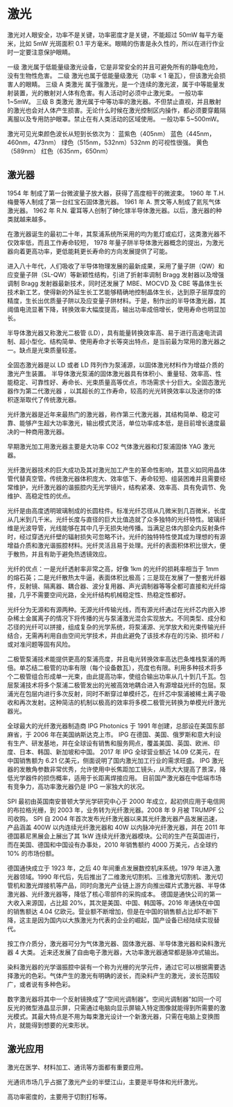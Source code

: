 # 激光

激光对人眼安全，功率不是关键，功率密度才是关键，不能超过 50mW 每平方毫米，比如 5mW 光斑面积 0.1 平方毫米。眼睛的伤害是永久性的，所以在进行作业时一定要注意保护眼睛。

一级 <Class I> 激光属于低能量级激光设备，它是非常安全的并且可避免所有的静电危险，没有生物性危害。
二级 <CLASS II> 激光也属于低能量级激光（功率 < 1 毫瓦），但该激光会损害人的眼睛。
三级 A 类激光 <CLASS IIIA> 属于强激光，是一个连续的激光波，属于中等能量发射装置，光的散射对人体有危害。有人活动时必须中止激光束。 一般功率 1~5mW。
三级 B 类激光 <CLASS IIIB> 激光属于中等功率的激光器。不但禁止直视，并且散射的激光也会对人体产生损害。无论什么时候在激光控制区内操作，都必须要穿戴隔离服以及专用防护眼罩。禁止在有人类活动的区域使用。 一般功率 5~500mW。

激光可见光束颜色波长从短到长依次为：
蓝紫色（405nm）
蓝色（445nm，460nm，473nm）
绿色（515nm，532nm）532nm 的可视性很强。
黄色（589nm）
红色（635nm，650nm）

## 激光器

1954 年 制成了第一台微波量子放大器，获得了高度相干的微波束。
1960 年 T.H. 梅曼等人制成了第一台红宝石固体激光器。
1961 年 A. 贾文等人制成了氦氖气体激光器。
1962 年 R.N. 霍耳等人创制了砷化镓半导体激光器。以后，激光器的种类就越来越多。

在激光器诞生的最初二十年，其泵浦系统所采用的均为氪灯或疝灯，这类激光器不仅效率低，而且工作寿命较短，
1978 年量子阱半导体激光器概念的提出，为激光器向着更高功率，更低能耗更长寿命的方向发展提供了可能。

进入八十年代，人们吸收了半导体物理发展的最新成果，采用了量子阱（QW）和应变量子阱（SL-QW）等新颖性结构，引进了折射率调制 Bragg 发射器以及增强调制 Bragg 发射器最新技术，同时还发展了 MBE、MOCVD 及 CBE 等晶体生长技术新工艺，使得新的外延生长工艺能够精确地控制晶体生长，达到原子层厚度的精度，生长出优质量子阱以及应变量子阱材料。于是，制作出的半导体激光器，其阈值电流显著下降，转换效率大幅度提高，输出功率成倍增长，使用寿命也明显加长。

半导体激光器又称激光二极管 (LD），具有能量转换效率高、易于进行高速电流调制、超小型化、结构简单、使用寿命才长等突出特点，是当前最为常用的激光器之一。缺点是光束质量较差。

全固态激光器是以 LD 或者 LD 阵列作为泵浦源，以固体激光材料作为增益介质的激光产生装置。
半导体激光泵浦的固体激光器具有体积小、重量轻、效率高、性能稳定、可靠性好、寿命长、光束质量高等优点，市场需求十分巨大。全固态激光器作为第二代激光器 ，以其超长的工作寿命，较高的光光转换效率以及迷你的体积逐渐取代了传统激光器。

光纤激光器是近年来最热门的激光器，称作第三代激光器，其结构简单、稳定可靠、能够产生超大功率激光，输出模式灵活，单位功率成本低，是目前增长速度最决的一种商用激光器。

早期激光加工用激光器主要是大功率 CO2 气体激光器和灯泵浦固体 YAG 激光器。

光纤激光器技术的巨大成功及其对激光加工产生的革命性影响，其意义如同用晶体管代替真空管。传统激光器体积庞大、效率低下、寿命较短、组装困难并且需要经常维护，光纤激光器的谐振腔内无光学镜片，结构紧凑、效率高、具有免调节、免维护、高稳定性的优点。

光纤是由高度透明玻璃制成的长圆柱件。标准光纤芯径从几微米到几百微米，长度从几米到几千米。光纤长度与直径的巨大比值造就了众多独特的光纤特性。玻璃纤维是光波导管，光线能够在其中几乎无损失地传播。当满足总体内部全内反射条件时，经过穿透光纤壁的辐射损失可忽略不计。光纤的独特特性使其成为理想的有源增益介质和激光谐振腔材料。光纤灵活且易于处理。光纤的表面积体积比很大，便于散热，并且有助于避免热透镜效应。

光纤的优点：一是光纤透射率非常之高，好像 1km 的光纤的损耗率相当于 1mm 的熔石英；二是光纤散热太牛逼，表面体积比极高；三是现在发展了一整套光纤器件，反射镜、隔离器、耦合器、波分复用器、声光调制器等等全都可直接和光纤熔接，几乎不需要空间光路，全光纤结构机械稳定性、热稳定性都好。

光纤分为无源和有源两种。无源光纤传输光线，而有源光纤通过在光纤芯内嵌入掺杂稀土金属离子的情况下将传播的光与泵浦激光混合实现放大。不同类型、成分和芯径的光纤可以拼接，组成复杂的光学系统，将泵浦源、光学放大和光束传输光纤结合，无需再利用自由空间光学技术，并由此避免了该技术存在的污染、损坏和 / 或对准问题等固有风险。

二极管泵浦技术能提供更高的泵浦亮度，并且电光转换效率高达巴条堆栈泵浦的两倍。单芯结二极管的功率有限（每个设备数瓦），亮度也有限。利用多种技术将多个二极管组合形成单一光束，由此提高功率，使组合输出功率从几十到几千瓦。包层泵浦技术将多个泵浦二极管发出的光被高效地耦合进入有源增益光纤的包层。泵浦光在包层内进行多次反射，同时不断穿过单模纤芯，在纤芯中泵浦被稀土离子吸收和再次发射。这种简洁的机制以极高的效率将多模二极管光转换为单模光纤激光器光。

全球最大的光纤激光器制造商 IPG Photonics 于 1991 年创建，总部设在美国东部麻省，于 2006 年在美国纳斯达克上市。
IPG 在德国、美国、俄罗斯和意大利设有生产、研发基地，并在全球设有销售和服务网点，覆盖美国、英国、欧洲、印度、日本、韩国、新加坡和中国。
2017 年 IPG 全球营业额近 14.09 亿美元，在中国销售额为 6.21 亿美元，侧面说明了国内激光加工行业的需求旺盛。
IPG 激光器的发散角参数非常优秀，允许使用中长焦距加工镜头，从而大大提高了景深，降低光学器件的损伤概率，适用于长距离焊接应用。
目前国产激光器在中低端市场有竞争力，高功率激光器仍是 IPG 一家独大的状况。

SPI 最初由英国南安普顿大学光学研究中心于 2000 年成立，起初供应用于电信网的布拉格光栅，到 2003 年，业务转为光纤激光器。2008 年 9 月被 TRUMPF 公司收购。
SPI 自 2004 年首次发布光纤激光器以来其光纤激光器产品发展迅速，产品涵盖 400W 以内连续光纤激光器和 40W 以内脉冲光纤激光器，并在 2011 年德国慕尼黑展会上展出了其 1kW 连续光纤激光器模块。公司的生产在英国进行，而在美国、德国和中国设有办事处，2010 年销售额约 4000 万美元，占全球约 10% 的市场份额。

德国通快成立于 1923 年，之后 40 年间重点发展数控机床系统。1979 年进入激光器领域。1990 年代后，先后推出了二维激光切割机、三维激光切割机、激光切管机和激光焊接机等产品，同时向激光产业链上游方向推出碟片式激光器、半导体激光器、光纤激光器等，降低了核心零部件的采购成本。
德国是通快公司的第一大收入来源国，占比超 20%，其次是美国、中国、韩国等。2016 年通快在中国的销售额达 4.04 亿欧元。营业额不断增加，但是在中国的销售额占比却不断下降，这主是因为国内以大族激光为代表的企业的崛起，国产设备已经陆续实现替代。

按工作介质分，激光器可分为气体激光器、固体激光器、半导体激光器和染料激光器 4 大类。
近来还发展了自由电子激光器，大功率激光器通常都是脉冲式输出。

染料激光器的光学谐振腔中装有一个称为光栅的光学元件，通过它可以根据需要选择激光的色彩。气体产生的激光有明确的波长，而染料产生的激光，波长范围较广，或者说有多种色彩。

数字激光器将其中一个反射镜换成了“空间光调制器”。空间光调制器”如同一个可反光的微型液晶显示屏，只需通过电脑向显示屏输入特定图像就能得到所需要的激光模式。其最大特点是不用为每束激光设计一个新激光器，只需在电脑上变换图片，就能得到想要的光束形状。

## 激光应用

激光在医学、材料加工、通讯等方面都有重要应用。

光通讯市场几乎占据了激光产业的半壁江山，主要是半导体和光纤激光。

高功率密度的，主要用于切割打标等。
